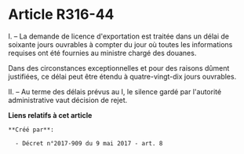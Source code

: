 # Article R316-44

I. – La demande de licence d'exportation est traitée dans un délai de soixante jours ouvrables à compter du jour où toutes
les informations requises ont été fournies au ministre chargé des douanes.

Dans des circonstances exceptionnelles et pour des raisons dûment justifiées, ce délai peut être étendu à quatre-vingt-dix
jours ouvrables.

II. – Au terme des délais prévus au I, le silence gardé par l'autorité administrative vaut décision de rejet.

**Liens relatifs à cet article**

	**Créé par**:

	  - Décret n°2017-909 du 9 mai 2017 - art. 8
